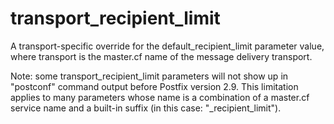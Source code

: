 # transport_recipient_limit 

 A transport-specific override for the default_recipient_limit
parameter value, where transport is the master.cf name of
the message delivery transport. 

 Note: some transport_recipient_limit parameters will not
show up in "postconf" command output before Postfix version 2.9.
This limitation applies to many parameters whose name is a combination
of a master.cf service name and a built-in suffix (in this case:
"_recipient_limit"). 


